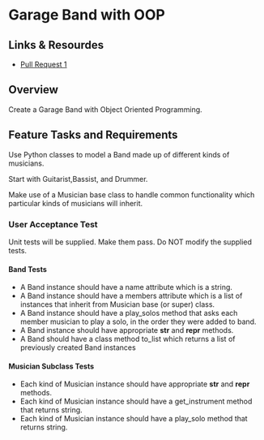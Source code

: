 # Garage Band with OOP

## Links & Resourdes

- [Pull Request 1]()

## Overview

Create a Garage Band with Object Oriented Programming.

## Feature Tasks and Requirements

Use Python classes to model a Band made up of different kinds of musicians.

Start with Guitarist,Bassist, and Drummer.

Make use of a Musician base class to handle common functionality which particular kinds of musicians will inherit.

### User Acceptance Test

Unit tests will be supplied. Make them pass. Do NOT modify the supplied tests.

#### Band Tests

- A Band instance should have a name attribute which is a string.
- A Band instance should have a members attribute which is a list of instances that inherit from Musician base (or super) class.
- A Band instance should have a play_solos method that asks each member musician to play a solo, in the order they were added to band.
- A Band instance should have appropriate **str** and **repr** methods.
- A Band should have a class method to_list which returns a list of previously created Band instances

#### Musician Subclass Tests

- Each kind of Musician instance should have appropriate **str** and **repr** methods.
- Each kind of Musician instance should have a get_instrument method that returns string.
- Each kind of Musician instance should have a play_solo method that returns string.
